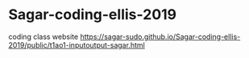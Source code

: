 # Sagar-coding-ellis-2019
coding class website
https://sagar-sudo.github.io/Sagar-coding-ellis-2019/public/t1ao1-inputoutput-sagar.html
